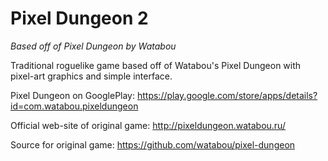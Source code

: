Pixel Dungeon 2
===============
*Based off of Pixel Dungeon by Watabou*

Traditional roguelike game based off of Watabou's Pixel Dungeon with pixel-art graphics and simple interface.

Pixel Dungeon on GooglePlay: 
https://play.google.com/store/apps/details?id=com.watabou.pixeldungeon

Official web-site of original game: 
http://pixeldungeon.watabou.ru/

Source for original game:
https://github.com/watabou/pixel-dungeon
